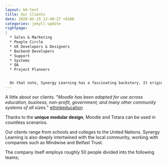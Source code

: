 ```yaml
---
layout: bb-text
title: Our Clients
date: 2020-05-15 13:40:27 +0100
categories: jekyll update
rightpage:
|
  * Sales & Marketing
  * People Circle
  * UX Developers & Designers
  * Backend Developers
  * Support
  * Systems
  * QA
  * Project Planners


  On that note, Synergy Learning has a fascinating backstory. It originated as an Ulster University startup and was eventually bought over by Roy Kerley (CEO) and Alex Buchner for £1. Rather than receiving funding and letting others buy in, to raise capital in the early days, the team sold hardware.
---
```


A little about our clients.
"*Moodle has been adapted for use across education, business, non-profit, government, and many other community systems of all sizes.*"
[ethinkeducation](https://ethinkeducation.com/uk/what-is-moodle-guide/#whyismoodle")  

Thanks to the **unique modular design**, Moodle and Totara can be used in countless scenarios.  

Our clients range from schools and colleges to the United Nations. Synergy Learning is also deeply intertwined with the local community, working with companies such as Mindwise and Belfast Trust.  

The company itself employs roughly 50 people divided into the following teams;
